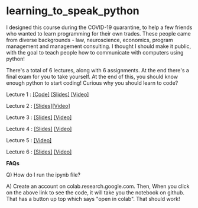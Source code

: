 # learning_to_speak_python
I designed this course during the COVID-19 quarantine, to help a few friends who wanted to learn programming for their own trades. These people came from diverse backgrounds - law, neuroscience, economics, program management and management consulting. I thought I should make it public, with the goal to teach people how to communicate with computers using python!

There's a total of 6 lectures, along with 6 assignments. At the end there's a final exam for you to take yourself. At the end of this, you should know enough python to start coding! Curious why you should learn to code? 


Lecture 1 : [[Code]](https://github.com/Spandan-Madan/learning_to_speak_python/blob/master/Lecture_Code/Lecture_1.ipynb) [[Slides]](https://github.com/Spandan-Madan/learning_to_speak_python/blob/master/Lecture_Slides/Lecture%201%20-%20Hello%2C%20world!.pdf) [[Video]](https://www.youtube.com/watch?v=eX5CGX1s_CM)

Lecture 2 : [[Slides]](https://github.com/Spandan-Madan/learning_to_speak_python/blob/master/Lecture_Slides/Lecture_2%20-%20StackOverflow%20et%20al.pdf)[[Video]](https://www.youtube.com/watch?v=sbaAJcfWvAU)

Lecture 3 : [[Slides]](https://github.com/Spandan-Madan/learning_to_speak_python/blob/master/Lecture_Slides/Lecture%203%20-%20Learning%20to%20scrape%20the%20web.pdf) [[Video]](https://www.youtube.com/watch?v=t2ZUNF5J2A0)

Lecture 4 : [[Slides]](https://github.com/Spandan-Madan/learning_to_speak_python/blob/master/Lecture_Slides/Lecture%204%20-%20Important%2C%20boring%20stuff.pdf) [[Video]](https://www.youtube.com/watch?v=6q7LoSOAG8o)

Lecture 5 : [[Video]](https://www.youtube.com/watch?v=LI617VqIA3k)

Lecture 6 : [[Slides]](https://github.com/Spandan-Madan/learning_to_speak_python/blob/master/Lecture_Slides/Lecture%206.pdf) [[Video]](https://www.youtube.com/watch?v=TYJD3tuqZHM)

**FAQs**

Q) How do I run the ipynb file?

A) Create an account on colab.research.google.com. Then, When you click on the above link to see the code, it will take you the notebook on github. That has a button up top which says "open in colab". That should work!
